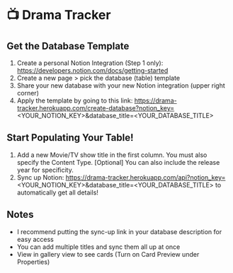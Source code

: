 # 📺 Drama Tracker

## Get the Database Template
1. Create a personal Notion Integration (Step 1 only): https://developers.notion.com/docs/getting-started
2. Create a new page > pick the database (table) template
3. Share your new database with your new Notion integration (upper right corner)
4. Apply the template by going to this link: https://drama-tracker.herokuapp.com/create-database?notion_key=<YOUR_NOTION_KEY>&database_title=<YOUR_DATABASE_TITLE>

## Start Populating Your Table!
1. Add a new Movie/TV show title in the first column. You must also specify the Content Type. [Optional] You can also include the release year for specificity.
2. Sync up Notion: https://drama-tracker.herokuapp.com/api?notion_key=<YOUR_NOTION_KEY>&database_title=<YOUR_DATABASE_TITLE> to automatically get all details! 

## Notes
- I recommend putting the sync-up link in your database description for easy access
- You can add multiple titles and sync them all up at once
- View in gallery view to see cards (Turn on Card Preview under Properties)